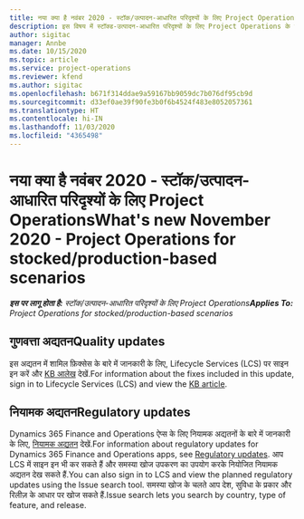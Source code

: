 ```yaml
---
title: नया क्या है नवंबर 2020 - स्टॉक/उत्पादन-आधारित परिदृश्यों के लिए Project Operations
description: इस विषय में स्टॉक्ड-उत्पादन-आधारित परिदृश्यों के लिए Project Operations के नवंबर 2020 में जारी होने वाले गुणवत्ता अद्यतनों के बारे में जानकारी दी गई है.
author: sigitac
manager: Annbe
ms.date: 10/15/2020
ms.topic: article
ms.service: project-operations
ms.reviewer: kfend
ms.author: sigitac
ms.openlocfilehash: b671f314ddae9a59167bb9059dc7b076df95cb9d
ms.sourcegitcommit: d33ef0ae39f90fe3b0f6b4524f483e8052057361
ms.translationtype: HT
ms.contentlocale: hi-IN
ms.lasthandoff: 11/03/2020
ms.locfileid: "4365498"
---
```

# <a name="whats-new-november-2020---project-operations-for-stockedproduction-based-scenarios"></a><span data-ttu-id="f30e2-103">नया क्या है नवंबर 2020 - स्टॉक/उत्पादन-आधारित परिदृश्यों के लिए Project Operations</span><span class="sxs-lookup"><span data-stu-id="f30e2-103">What's new November 2020 - Project Operations for stocked/production-based scenarios</span></span>

<span data-ttu-id="f30e2-104">_**इस पर लागू होता है:** स्टॉक/उत्पादन-आधारित परिदृश्यों के लिए Project Operations_</span><span class="sxs-lookup"><span data-stu-id="f30e2-104">_**Applies To:** Project Operations for stocked/production-based scenarios_</span></span>

## <a name="quality-updates"></a><span data-ttu-id="f30e2-105">गुणवत्ता अद्यतन</span><span class="sxs-lookup"><span data-stu-id="f30e2-105">Quality updates</span></span>

<span data-ttu-id="f30e2-106">इस अद्यतन में शामिल फ़िक्सेस के बारे में जानकारी के लिए, Lifecycle Services (LCS) पर साइन इन करें और [KB आलेख](https://fix.lcs.dynamics.com/Issue/Details?bugId=488609&amp;dbType=3&amp;qc=8251e8e1d5e2386de850599926c1adc3fec8e2ba25308036d22cdfe0a1c28fc7) देखें.</span><span class="sxs-lookup"><span data-stu-id="f30e2-106">For information about the fixes included in this update, sign in to Lifecycle Services (LCS) and view the [KB article](https://fix.lcs.dynamics.com/Issue/Details?bugId=488609&amp;dbType=3&amp;qc=8251e8e1d5e2386de850599926c1adc3fec8e2ba25308036d22cdfe0a1c28fc7).</span></span>

## <a name="regulatory-updates"></a><span data-ttu-id="f30e2-107">नियामक अद्यतन</span><span class="sxs-lookup"><span data-stu-id="f30e2-107">Regulatory updates</span></span>

<span data-ttu-id="f30e2-108">Dynamics 365 Finance and Operations ऐप्स के लिए नियामक अद्यतनों के बारे में जानकारी के लिए, [नियामक अद्यतन](https://docs.microsoft.com/dynamics365/finance/localizations/regulatory-updates) देखें.</span><span class="sxs-lookup"><span data-stu-id="f30e2-108">For information about regulatory updates for Dynamics 365 Finance and Operations apps, see [Regulatory updates](https://docs.microsoft.com/dynamics365/finance/localizations/regulatory-updates).</span></span> <span data-ttu-id="f30e2-109">आप LCS में साइन इन भी कर सकते हैं और समस्या खोज उपकरण का उपयोग करके नियोजित नियामक अद्यतन देख सकते हैं.</span><span class="sxs-lookup"><span data-stu-id="f30e2-109">You can also sign in to LCS and view the planned regulatory updates using the Issue search tool.</span></span> <span data-ttu-id="f30e2-110">समस्या खोज के चलते आप देश, सुविधा के प्रकार और रिलीज़ के आधार पर खोज सकते हैं.</span><span class="sxs-lookup"><span data-stu-id="f30e2-110">Issue search lets you search by country, type of feature, and release.</span></span>
